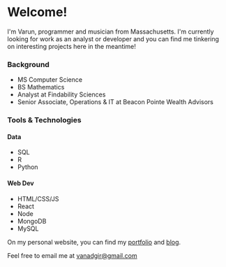 # Welcome!
I'm Varun, programmer and musician from Massachusetts. I'm currently looking for work as an analyst or developer and you can find me tinkering on interesting projects here in the meantime!

### Background
* MS Computer Science
* BS Mathematics
* Analyst at Findability Sciences
* Senior Associate, Operations & IT at Beacon Pointe Wealth Advisors

### Tools & Technologies
#### Data
* SQL
* R
* Python

#### Web Dev
* HTML/CSS/JS
* React
* Node
* MongoDB
* MySQL

On my personal website, you can find my [portfolio](https://www.varun.pro/projects) and [blog](https://www.varun.pro/blog). 

Feel free to email me at [vanadgir@gmail.com](mailto:vanadgir@gmail.com) 
